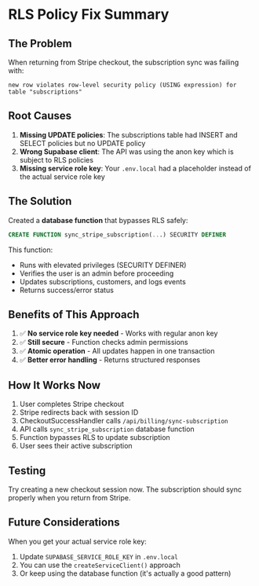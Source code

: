 # RLS Policy Fix Summary

## The Problem
When returning from Stripe checkout, the subscription sync was failing with:
```
new row violates row-level security policy (USING expression) for table "subscriptions"
```

## Root Causes
1. **Missing UPDATE policies**: The subscriptions table had INSERT and SELECT policies but no UPDATE policy
2. **Wrong Supabase client**: The API was using the anon key which is subject to RLS policies
3. **Missing service role key**: Your `.env.local` had a placeholder instead of the actual service role key

## The Solution
Created a **database function** that bypasses RLS safely:

```sql
CREATE FUNCTION sync_stripe_subscription(...) SECURITY DEFINER
```

This function:
- Runs with elevated privileges (SECURITY DEFINER)
- Verifies the user is an admin before proceeding
- Updates subscriptions, customers, and logs events
- Returns success/error status

## Benefits of This Approach
1. ✅ **No service role key needed** - Works with regular anon key
2. ✅ **Still secure** - Function checks admin permissions
3. ✅ **Atomic operation** - All updates happen in one transaction
4. ✅ **Better error handling** - Returns structured responses

## How It Works Now
1. User completes Stripe checkout
2. Stripe redirects back with session ID
3. CheckoutSuccessHandler calls `/api/billing/sync-subscription`
4. API calls `sync_stripe_subscription` database function
5. Function bypasses RLS to update subscription
6. User sees their active subscription

## Testing
Try creating a new checkout session now. The subscription should sync properly when you return from Stripe.

## Future Considerations
When you get your actual service role key:
1. Update `SUPABASE_SERVICE_ROLE_KEY` in `.env.local`
2. You can use the `createServiceClient()` approach
3. Or keep using the database function (it's actually a good pattern)